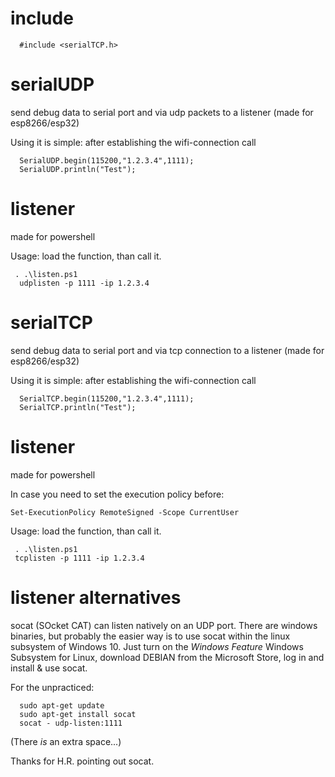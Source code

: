 # include 

```
  #include <serialTCP.h>
```

# serialUDP
send debug data to serial port and via udp packets to a listener (made for esp8266/esp32)

Using it is simple: after establishing the wifi-connection call
```
  SerialUDP.begin(115200,"1.2.3.4",1111);  
  SerialUDP.println("Test");
```
# listener
made for powershell

Usage: load the function, than call it.
```
 . .\listen.ps1
  udplisten -p 1111 -ip 1.2.3.4
```

# serialTCP
send debug data to serial port and via tcp connection to a listener (made for esp8266/esp32)

Using it is simple: after establishing the wifi-connection call
```
  SerialTCP.begin(115200,"1.2.3.4",1111);  
  SerialTCP.println("Test");
```
# listener
made for powershell

In case you need to set the execution policy before:
```
Set-ExecutionPolicy RemoteSigned -Scope CurrentUser
```

Usage: load the function, than call it.
```
 . .\listen.ps1
 tcplisten -p 1111 -ip 1.2.3.4
```
 
# listener alternatives

socat (SOcket CAT) can listen natively on an UDP port. There are windows binaries, but probably the easier way is to use socat within the linux subsystem of Windows 10. Just turn on the *Windows Feature* Windows Subsystem for Linux, download DEBIAN from the Microsoft Store, log in and install & use socat.

For the unpracticed:
```
  sudo apt-get update
  sudo apt-get install socat
  socat - udp-listen:1111
```
(There *is* an extra space...)

Thanks for H.R. pointing out socat.

